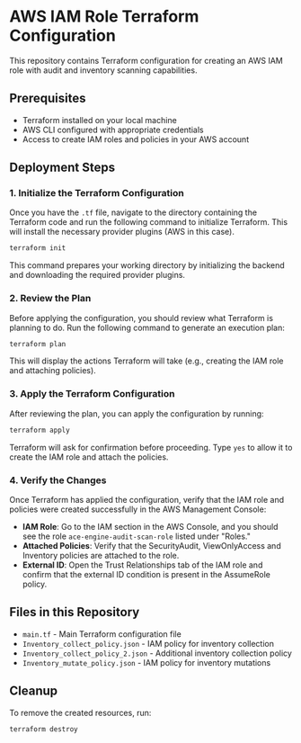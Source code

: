 # AWS IAM Role Terraform Configuration

This repository contains Terraform configuration for creating an AWS IAM role with audit and inventory scanning capabilities.

## Prerequisites

- Terraform installed on your local machine
- AWS CLI configured with appropriate credentials
- Access to create IAM roles and policies in your AWS account

## Deployment Steps

### 1. Initialize the Terraform Configuration

Once you have the `.tf` file, navigate to the directory containing the Terraform code and run the following command to initialize Terraform. This will install the necessary provider plugins (AWS in this case).

```bash
terraform init
```

This command prepares your working directory by initializing the backend and downloading the required provider plugins.

### 2. Review the Plan

Before applying the configuration, you should review what Terraform is planning to do. Run the following command to generate an execution plan:

```bash
terraform plan
```

This will display the actions Terraform will take (e.g., creating the IAM role and attaching policies).

### 3. Apply the Terraform Configuration

After reviewing the plan, you can apply the configuration by running:

```bash
terraform apply
```

Terraform will ask for confirmation before proceeding. Type `yes` to allow it to create the IAM role and attach the policies.

### 4. Verify the Changes

Once Terraform has applied the configuration, verify that the IAM role and policies were created successfully in the AWS Management Console:

- **IAM Role**: Go to the IAM section in the AWS Console, and you should see the role `ace-engine-audit-scan-role` listed under "Roles."
- **Attached Policies**: Verify that the SecurityAudit, ViewOnlyAccess and Inventory policies are attached to the role.
- **External ID**: Open the Trust Relationships tab of the IAM role and confirm that the external ID condition is present in the AssumeRole policy.

## Files in this Repository

- `main.tf` - Main Terraform configuration file
- `Inventory_collect_policy.json` - IAM policy for inventory collection
- `Inventory_collect_policy_2.json` - Additional inventory collection policy
- `Inventory_mutate_policy.json` - IAM policy for inventory mutations

## Cleanup

To remove the created resources, run:

```bash
terraform destroy
```
